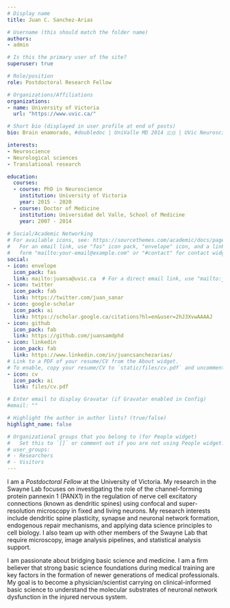 ```yaml
---
# Display name
title: Juan C. Sanchez-Arias

# Username (this should match the folder name)
authors:
- admin

# Is this the primary user of the site?
superuser: true

# Role/position
role: Postdoctoral Research Fellow

# Organizations/Affiliations
organizations:
- name: University of Victoria
  url: "https://www.uvic.ca/"

# Short bio (displayed in user profile at end of posts)
bio: Brain enamorado, #doubledoc | UniValle MD 2014 🇨🇴 | UVic Neuroscience PhD 2020 🇨🇦 | Aspiring clinician-scientist 👨🏾‍⚕️👨🏾‍🔬

interests:
- Neuroscience
- Neurological sciences
- Translational research

education:
  courses:
  - course: PhD in Neuroscience
    institution: University of Victoria
    year: 2015 - 2020
  - course: Doctor of Medicine
    institution: Universidad del Valle, School of Medicine
    year: 2007 - 2014
  
# Social/Academic Networking
# For available icons, see: https://sourcethemes.com/academic/docs/page-builder/#icons
#   For an email link, use "fas" icon pack, "envelope" icon, and a link in the
#   form "mailto:your-email@example.com" or "#contact" for contact widget.
social:
- icon: envelope
  icon_pack: fas
  link: mailto:juansa@uvic.ca  # For a direct email link, use "mailto:juansa@uvic.ca".
- icon: twitter
  icon_pack: fab
  link: https://twitter.com/juan_sanar
- icon: google-scholar
  icon_pack: ai
  link: https://scholar.google.ca/citations?hl=en&user=2hJ3XvwAAAAJ
- icon: github
  icon_pack: fab
  link: https://github.com/juansamdphd
- icon: linkedin
  icon_pack: fab
  link: https://www.linkedin.com/in/juancsanchezarias/
# Link to a PDF of your resume/CV from the About widget.
# To enable, copy your resume/CV to `static/files/cv.pdf` and uncomment the lines below.
- icon: cv
  icon_pack: ai
  link: files/cv.pdf

# Enter email to display Gravatar (if Gravatar enabled in Config)
#email: ""

# Highlight the author in author lists? (true/false)
highlight_name: false

# Organizational groups that you belong to (for People widget)
#   Set this to `[]` or comment out if you are not using People widget.
# user_groups:
# - Researchers
# - Visitors
---
```


I am a _Postdoctoral Fellow_ at the University of Victoria. My research in the Swayne Lab focuses on investigating the role of the channel-forming protein pannexin 1 (PANX1) in the regulation of nerve cell excitatory connections (known as dendritic spines) using confocal and super-resolution microscopy in fixed and living neurons. My research interests include dendritic spine plasticity, synapse and neuronal network formation, endogenous repair mechanisms, and applying data science principles to cell biology. I also team up with other members of the Swayne Lab that require microscopy, image analysis pipelines, and statistical analysis support.

I am passionate about bridging basic science and medicine. I am a firm believer that strong basic science foundations during medical training are key factors in the formation of newer generations of medical professionals. My goal is to become a physician/scientist carrying on clinical-informed basic science to understand the molecular substrates of neuronal network dysfunction in the injured nervous system. 
